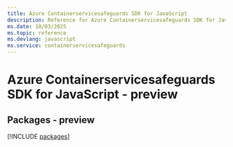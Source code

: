 ```yaml
---
title: Azure Containerservicesafeguards SDK for JavaScript
description: Reference for Azure Containerservicesafeguards SDK for JavaScript
ms.date: 10/03/2025
ms.topic: reference
ms.devlang: javascript
ms.service: containerservicesafeguards
---
```

# Azure Containerservicesafeguards SDK for JavaScript - preview
## Packages - preview
[!INCLUDE [packages](containerservicesafeguards-index.md)]
